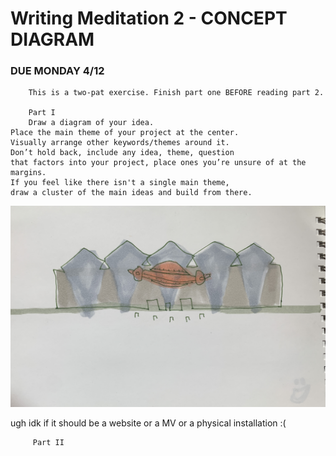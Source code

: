 # Writing Meditation 2 - CONCEPT DIAGRAM
### DUE MONDAY 4/12
        This is a two-pat exercise. Finish part one BEFORE reading part 2.
        
        Part I
        Draw a diagram of your idea. 
	Place the main theme of your project at the center. 
	Visually arrange other keywords/themes around it. 
	Don’t hold back, include any idea, theme, question 
	that factors into your project, place ones you’re unsure of at the margins. 
	If you feel like there isn't a single main theme, 
	draw a cluster of the main ideas and build from there.

![store 11 drawing](Store11.jpg)

ugh idk if it should be a website or a MV or a physical installation :(

         Part II 